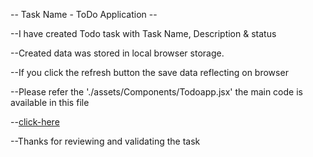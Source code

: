 -- Task Name - ToDo Application --

--I have created Todo task with Task Name, Description & status

--Created data was stored in local browser storage.

--If you click the refresh button the save data reflecting on browser 

--Please refer the './assets/Components/Todoapp.jsx' the main code is available in this file

--[click-here](http://localhost:5173/)

--Thanks for reviewing and validating the task